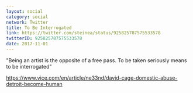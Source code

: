 ```yaml
---
layout: social
category: social
network: Twitter
title: To Be Interrogated
link: https://twitter.com/steinea/status/925825787575533578
twitterID: 925825787575533578
date: 2017-11-01
---
```


"Being an artist is the opposite of a free pass. To be taken seriously means to be interrogated"

<https://www.vice.com/en/article/ne33nd/david-cage-domestic-abuse-detroit-become-human>
